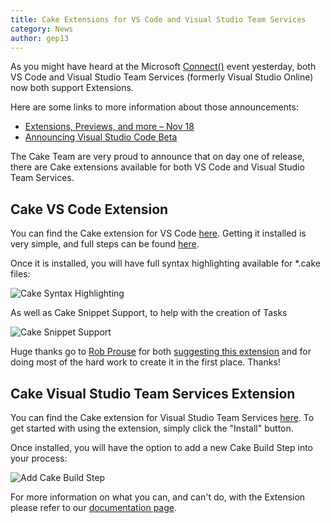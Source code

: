 ```yaml
---
title: Cake Extensions for VS Code and Visual Studio Team Services
category: News
author: gep13
---
```


As you might have heard at the Microsoft [Connect()](connect2015.visualstudio.com/) event yesterday, both VS Code and Visual Studio Team Services (formerly Visual Studio Online) now both support Extensions.

Here are some links to more information about those announcements:

- [Extensions, Previews, and more – Nov 18](https://www.visualstudio.com/en-us/news/2015-nov-18-vso.aspx)
- [Announcing Visual Studio Code Beta](http://blogs.msdn.com/b/vscode/archive/2015/11/17/announcing-visual-studio-code-beta.aspx)

The Cake Team are very proud to announce that on day one of release, there are Cake extensions available for both VS Code and Visual Studio Team Services.

<!--excerpt-->

## Cake VS Code Extension

You can find the Cake extension for VS Code [here](https://marketplace.visualstudio.com/items/cake-build.cake-vscode).  Getting it installed is very simple, and full steps can be found [here](https://code.visualstudio.com/docs/editor/extension-gallery?pub=cake-build&ext=cake-vscode).

Once it is installed, you will have full syntax highlighting available for *.cake files:

![Cake Syntax Highlighting](https://raw.githubusercontent.com/cake-build/cake-vscode/master/images/SyntaxHighlighting.png)

As well as Cake Snippet Support, to help with the creation of Tasks

![Cake Snippet Support](https://raw.githubusercontent.com/cake-build/cake-vscode/master/images/SnippetSupport.png)

Huge thanks go to [Rob Prouse](https://github.com/rprouse) for both [suggesting this extension](https://github.com/cake-build/cake/issues/530) and for doing most of the hard work to create it in the first place. Thanks!

## Cake Visual Studio Team Services Extension

You can find the Cake extension for Visual Studio Team Services [here](https://marketplace.visualstudio.com/items/cake-build.cake).  To get started with using the extension, simply click the "Install" button.

Once installed, you will have the option to add a new Cake Build Step into your process:

![Add Cake Build Step](https://raw.githubusercontent.com/cake-build/cake-vso/develop/Images/configurebuildstep.png)

For more information on what you can, and can't do, with the Extension please refer to our [documentation page](http://cakebuild.net/docs/build-systems/vso).

